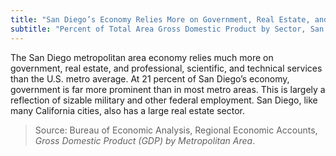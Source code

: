 ```yaml
---
title: "San Diego’s Economy Relies More on Government, Real Estate, and Professional Services than Most Metro Areas"
subtitle: "Percent of Total Area Gross Domestic Product by Sector, San Diego Metro Area and U.S. Metro Average (2013)"
---
```

The San Diego metropolitan area economy relies much more on government, real estate, and professional, scientific, and technical services than the U.S. metro average. At 21 percent of San Diego’s economy, government is far more prominent than in most metro areas. This is largely a reflection of sizable military and other federal employment. San Diego, like many California cities, also has a large real estate sector.

> Source: Bureau of Economic Analysis, Regional Economic Accounts, *Gross Domestic Product (GDP) by Metropolitan Area*.
